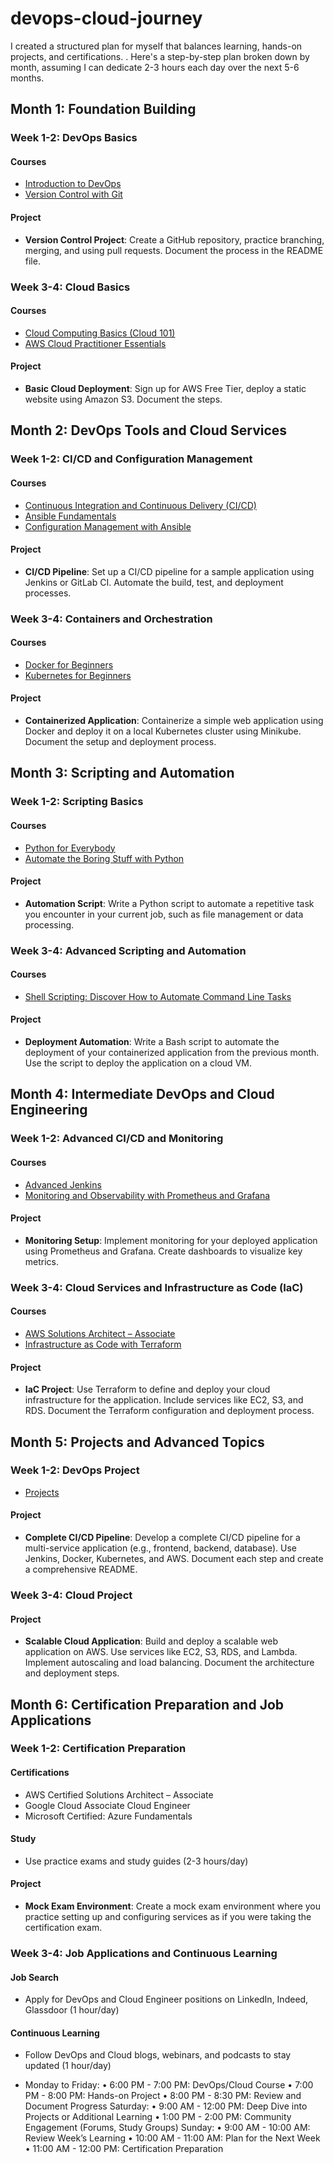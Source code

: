 # devops-cloud-journey
I created a structured plan for myself that balances learning, hands-on projects, and certifications. . Here's a step-by-step plan broken down by month, assuming I can dedicate 2-3 hours each day over the next 5-6 months.

## Month 1: Foundation Building

### Week 1-2: DevOps Basics

#### Courses
- [Introduction to DevOps](https://www.coursera.org/learn/intro-to-devops?utm_medium=sem&utm_source=gg&utm_campaign=B2C_EMEA__coursera_FTCOF_career-academy_pmax-multiple-audiences-country-multi&campaignid=20858198824&adgroupid=&device=c&keyword=&matchtype=&network=x&devicemodel=&adposition=&creativeid=&hide_mobile_promo&gad_source=1&gclid=Cj0KCQjwsPCyBhD4ARIsAPaaRf1T6E5ZrKl_645vNkGEvbb3XwPxtLZlt4GIxJ0DZefTETC4FE-ij0QaAn_2EALw_wcB)
 - [Version Control with Git](https://www.codecademy.com/learn/learn-git)

#### Project
- **Version Control Project**: Create a GitHub repository, practice branching, merging, and using pull requests. Document the process in the README file.

### Week 3-4: Cloud Basics

#### Courses
- [Cloud Computing Basics (Cloud 101)](https://www.coursera.org/learn/cloud-computing-basics)
- [AWS Cloud Practitioner Essentials](https://www.coursera.org/learn/aws-cloud-practitioner-essentials?utm_medium=sem&utm_source=gg&utm_campaign=B2C_EMEA__coursera_FTCOF_career-academy_pmax-multiple-audiences-country-multi&campaignid=20858198824&adgroupid=&device=c&keyword=&matchtype=&network=x&devicemodel=&adposition=&creativeid=&hide_mobile_promo&gad_source=1&gclid=Cj0KCQjwsPCyBhD4ARIsAPaaRf3xqsjlK2KKBSn-UJrfOEI9ZdxMYLPqzBR003pXjKmO_M3LhSljo70aAjlrEALw_wcB)

#### Project
- **Basic Cloud Deployment**: Sign up for AWS Free Tier, deploy a static website using Amazon S3. Document the steps.

## Month 2: DevOps Tools and Cloud Services

### Week 1-2: CI/CD and Configuration Management

#### Courses
- [Continuous Integration and Continuous Delivery (CI/CD)](https://www.coursera.org/learn/continuous-integration-and-continuous-delivery-ci-cd)
- [Ansible Fundamentals](]https://www.coursera.org/projects/ansible-fundamentals)
- [Configuration Management with Ansible](https://www.udemy.com/course/learn-ansible/?couponCode=OF53124)

#### Project
- **CI/CD Pipeline**: Set up a CI/CD pipeline for a sample application using Jenkins or GitLab CI. Automate the build, test, and deployment processes.

### Week 3-4: Containers and Orchestration

#### Courses
- [Docker for Beginners](https://www.udemy.com/course/learn-docker/?couponCode=OF53124)
- [Kubernetes for Beginners](https://www.udemy.com/course/learn-kubernetes/?couponCode=OF53124)

#### Project
- **Containerized Application**: Containerize a simple web application using Docker and deploy it on a local Kubernetes cluster using Minikube. Document the setup and deployment process.

## Month 3: Scripting and Automation

### Week 1-2: Scripting Basics

#### Courses
- [Python for Everybody](https://www.coursera.org/specializations/python)
- [Automate the Boring Stuff with Python](https://www.udemy.com/course/automate/)

#### Project
- **Automation Script**: Write a Python script to automate a repetitive task you encounter in your current job, such as file management or data processing.

### Week 3-4: Advanced Scripting and Automation

#### Courses
- [Shell Scripting: Discover How to Automate Command Line Tasks](https://www.udemy.com/course/shell-scripting/)

#### Project
- **Deployment Automation**: Write a Bash script to automate the deployment of your containerized application from the previous month. Use the script to deploy the application on a cloud VM.

## Month 4: Intermediate DevOps and Cloud Engineering

### Week 1-2: Advanced CI/CD and Monitoring

#### Courses
- [Advanced Jenkins](https://www.udemy.com/course/jenkins-advanced/)
- [Monitoring and Observability with Prometheus and Grafana](https://www.udemy.com/course/prometheus-monitoring/)

#### Project
- **Monitoring Setup**: Implement monitoring for your deployed application using Prometheus and Grafana. Create dashboards to visualize key metrics.

### Week 3-4: Cloud Services and Infrastructure as Code (IaC)

#### Courses
- [AWS Solutions Architect – Associate](https://acloudguru.com/course/aws-certified-solutions-architect-associate-saa-c02)
- [Infrastructure as Code with Terraform](https://www.coursera.org/learn/terraform)

#### Project
- **IaC Project**: Use Terraform to define and deploy your cloud infrastructure for the application. Include services like EC2, S3, and RDS. Document the Terraform configuration and deployment process.

## Month 5: Projects and Advanced Topics

### Week 1-2: DevOps Project
- [Projects](https://www.udemy.com/course/decodingdevops/learn/lecture/26445416?start=0#overview)

#### Project
- **Complete CI/CD Pipeline**: Develop a complete CI/CD pipeline for a multi-service application (e.g., frontend, backend, database). Use Jenkins, Docker, Kubernetes, and AWS. Document each step and create a comprehensive README.

### Week 3-4: Cloud Project

#### Project
- **Scalable Cloud Application**: Build and deploy a scalable web application on AWS. Use services like EC2, S3, RDS, and Lambda. Implement autoscaling and load balancing. Document the architecture and deployment steps.

## Month 6: Certification Preparation and Job Applications

### Week 1-2: Certification Preparation

#### Certifications
- AWS Certified Solutions Architect – Associate
- Google Cloud Associate Cloud Engineer
- Microsoft Certified: Azure Fundamentals

#### Study
- Use practice exams and study guides (2-3 hours/day)

#### Project
- **Mock Exam Environment**: Create a mock exam environment where you practice setting up and configuring services as if you were taking the certification exam.

### Week 3-4: Job Applications and Continuous Learning

#### Job Search
- Apply for DevOps and Cloud Engineer positions on LinkedIn, Indeed, Glassdoor (1 hour/day)

#### Continuous Learning
- Follow DevOps and Cloud blogs, webinars, and podcasts to stay updated (1 hour/day)

- Monday to Friday:
•	6:00 PM - 7:00 PM: DevOps/Cloud Course
•	7:00 PM - 8:00 PM: Hands-on Project
•	8:00 PM - 8:30 PM: Review and Document Progress
Saturday:
•	9:00 AM - 12:00 PM: Deep Dive into Projects or Additional Learning
•	1:00 PM - 2:00 PM: Community Engagement (Forums, Study Groups)
Sunday:
•	9:00 AM - 10:00 AM: Review Week’s Learning
•	10:00 AM - 11:00 AM: Plan for the Next Week
•	11:00 AM - 12:00 PM: Certification Preparation

